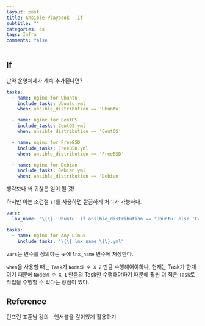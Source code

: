 ```yaml
---
layout: post
title: Ansible Playbook - If
subtitle: ""
categories: cs
tags: Infra
comments: false
---
```


## If

만약 운영체제가 계속 추가된다면?

```yaml
tasks:
  - name: nginx for Ubuntu
    include_tasks: Ubuntu.yml
    when: ansible_distribution == 'Ubuntu'

  - name: nginx for CentOS
    include_tasks: CentOS.yml
    when: ansible_distribution == 'CentOS'

  - name: nginx for FreeBSD
    include_tasks: FreeBSD.yml
    when: ansible_distribution == 'FreeBSD'

  - name: nginx for Debian
    include_tasks: Debian.yml
    when: ansible_distribution == 'Debian'
```

생각보다 꽤 귀찮은 일이 될 것!

하지만 이는 조건절 `if`를 사용하면 깔끔하게 처리가 가능하다.

```yaml
vars:
  lnx_name: "\{\{ 'Ubuntu' if ansible_distribution == 'Ubuntu' else 'CentOS' if ansible_distribution == 'CentOS' else 'Just Linux'\}\}"

tasks:
  - name: nginx for Any Linux
    include_tasks: "\{\{ lnx_name \}\}.yml"
```

`vars`는 변수를 정의하는 곳에 `lnx_name` 변수에 저장한다.

`when`을 사용할 때는 `Task`가 `Node의 수 X 2` 만큼 수행해어야하나, 현재는 Task가 한개이기 때문에 `Node의 수 X 1` 만큼의 Task만 수행해야하기 때문에 훨씬 더 적은 `Task`로 작업을 수행할 수 있다는 장점이 있다.

## Reference

인프런 조훈님 강의 - 앤서블을 깊이있게 활용하기
